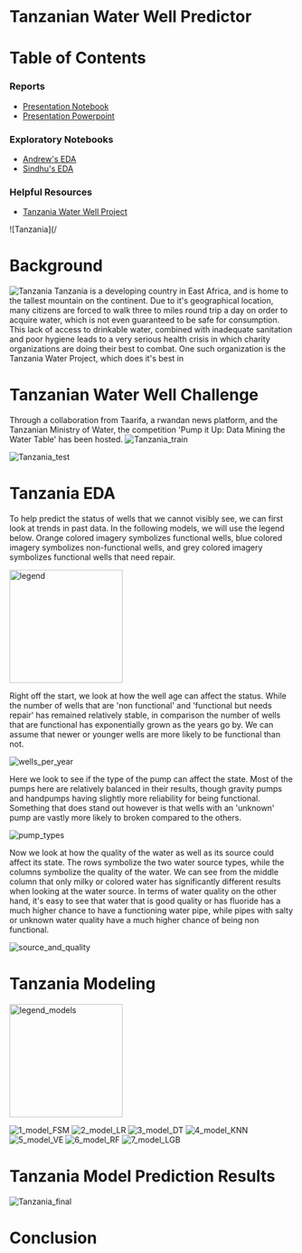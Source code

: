 # Tanzanian Water Well Predictor


# Table of Contents

### Reports
- [Presentation Notebook](https://github.com/awyeh64/Tanzanian_Water_Well_Predictor/blob/main/notebooks/report/report.ipynb)
- [Presentation Powerpoint]( https://github.com/awyeh64/Tanzanian_Water_Well_Predictor/blob/main/reports/Tanzanian_Water_Well_Data_Presentation.pdf )

### Exploratory Notebooks
- [Andrew's EDA]( https://github.com/awyeh64/Tanzanian_Water_Well_Predictor/blob/main/notebooks/exploratory/ayeh_eda.ipynb )
- [Sindhu's EDA]( https://github.com/awyeh64/Tanzanian_Water_Well_Predictor/blob/main/notebooks/exploratory/Sindhu_EDA.ipynb )

### Helpful Resources
- [Tanzania Water Well Project ]( https://www.tanzaniawaterproject.org/ )

![Tanzania](/

# Background
![Tanzania](/reports/figures/Tanzania.jpg)
Tanzania is a developing country in East Africa, and is home to the tallest mountain on the continent.  Due to it's geographical location, many citizens are forced to walk three to miles round trip a day on order to acquire water, which is not even guaranteed to be safe for consumption.  This lack of access to drinkable water, combined with inadequate sanitation and poor hygiene leads to a very serious health crisis in which charity organizations are doing their best to combat.  One such organization is the Tanzania Water Project, which does it's best in 

# Tanzanian Water Well Challenge


Through a collaboration from Taarifa, a rwandan news platform, and the Tanzanian Ministry of Water, the competition 'Pump it Up: Data Mining the Water Table' has been hosted.
![Tanzania_train](/reports/figures/Tanzania_train.jpg)

![Tanzania_test](/reports/figures/Tanzania_test.jpg)


# Tanzania EDA


To help predict the status of wells that we cannot visibly see, we can first look at trends in past data.  In the following models, we will use the legend below.  Orange colored imagery symbolizes functional wells, blue colored imagery symbolizes non-functional wells, and grey colored imagery symbolizes functional wells that need repair.

<img src = '/reports/figures/legend.png' alt = 'legend' width = '200'>

Right off the start, we look at how the well age can affect the status.  While the number of wells that are 'non functional' and 'functional but needs repair' has remained relatively stable, in comparison the number of wells that are functional has exponentially grown as the years go by.  We can assume that newer or younger wells are more likely to be functional than not.

![wells_per_year](/reports/figures/wells_per_year.png)

Here we look to see if the type of the pump can affect the state.  Most of the pumps here are relatively balanced in their results, though gravity pumps and handpumps having slightly more reliability for being functional.  Something that does stand out however is that wells with an 'unknown' pump are vastly more likely to broken compared to the others.

![pump_types](/reports/figures/pump_types.png)

Now we look at how the quality of the water as well as its source could affect its state.  The rows symbolize the two water source types, while the columns symbolize the quality of the water.  We can see from the middle column that only milky or colored water has significantly different results when looking at the water source.  In terms of water quality on the other hand, it's easy to see that water that is good quality or has fluoride has a much higher chance to have a functioning water pipe, while pipes with salty or unknown water quality have a much higher chance of being non functional.

![source_and_quality](/reports/figures/source_and_quality.png)



# Tanzania Modeling
<img src = '/reports/figures/legend_models.png' alt = 'legend_models' width = '200'>

![1_model_FSM](/reports/figures/1_model_FSM.png)
![2_model_LR](/reports/figures/2_model_LR.png)
![3_model_DT](/reports/figures/3_model_DT.png)
![4_model_KNN](/reports/figures/4_model_KNN.png)
![5_model_VE](/reports/figures/5_model_VE.png)
![6_model_RF](/reports/figures/6_model_RF.png)
![7_model_LGB](/reports/figures/7_model_LGB.png)

# Tanzania Model Prediction Results
![Tanzania_final](/reports/figures/Tanzania_final.jpg)

# Conclusion
